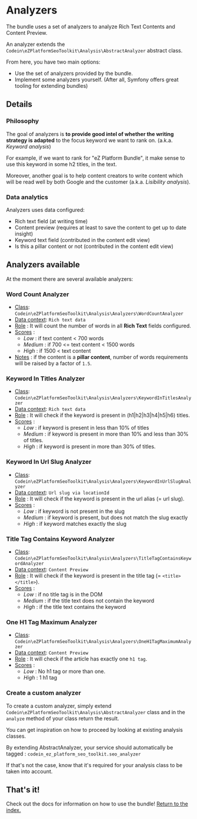 Analyzers
======

The bundle uses a set of analyzers to analyze Rich Text Contents and Content Preview. 

An analyzer extends the `Codein\eZPlatformSeoToolkit\Analysis\AbstractAnalyzer` abstract class.

From here, you have two main options: 
* Use the set of analyzers provided by the bundle.
* Implement some analyzers yourself. (After all, Symfony offers great tooling for extending bundles)

## Details

### Philosophy 

The goal of analyzers is **to provide good intel of whether the writing strategy is adapted** to the focus keyword we want to rank on. (a.k.a. *Keyword analysis*)

For example, if we want to rank for "eZ Platform Bundle", it make sense to use this keyword in some h2 titles, in the text.

Moreover, another goal is to help content creators to write content which will be read well by both Google and the customer (a.k.a. *Lisibility analysis*).

### Data analytics

Analyzers uses data configured: 
* Rich text field (at writing time)
* Content preview (requires at least to save the content to get up to date insight)
* Keyword text field (contributed in the content edit view)
* Is this a pillar content or not (contributed in the content edit view)

## Analyzers available

At the moment there are several available analyzers:
### Word Count Analyzer

* <ins>Class</ins>: `Codein\eZPlatformSeoToolkit\Analysis\Analyzers\WordCountAnalyzer`
* <ins>Data context</ins>: `Rich text data`
* <ins>Role</ins> : It will count the number of words in all **Rich Text** fields configured.
* <ins>Scores</ins> :
  * _Low_ : if text content < 700 words
  * _Medium_ : if 700 <= text content < 1500 words
  * _High_ : if 1500 < text content
* <ins>Notes</ins> : if the content is a **pillar content**, number of words requirements will be raised by a factor of `1.5`.

### Keyword In Titles Analyzer

* <ins>Class</ins>: `Codein\eZPlatformSeoToolkit\Analysis\Analyzers\KeywordInTitlesAnalyzer`
* <ins>Data context</ins>: `Rich text data`
* <ins>Role</ins> : It will check if the keyword is present in (h1|h2|h3|h4|h5|h6) titles.
* <ins>Scores</ins> :
  * _Low_ : if keyword is present in less than 10% of titles
  * _Medium_ : if keyword is present in more than 10% and less than 30% of titles.
  * _High_ : if keyword is present in more than 30% of titles.

### Keyword In Url Slug Analyzer

* <ins>Class</ins>: `Codein\eZPlatformSeoToolkit\Analysis\Analyzers\KeywordInUrlSlugAnalyzer`
* <ins>Data context</ins>: `Url slug via locationId`
* <ins>Role</ins> : It will check if the keyword is present in the url alias (= url slug).
* <ins>Scores</ins> :
  * _Low_ : if keyword is not present in the slug
  * _Medium_ : if keyword is present, but does not match the slug exactly
  * _High_ : if keyword matches exactly the slug

### Title Tag Contains Keyword Analyzer

* <ins>Class</ins>: `Codein\eZPlatformSeoToolkit\Analysis\Analyzers\TitleTagContainsKeywordAnalyzer`
* <ins>Data context</ins>: `Content Preview`
* <ins>Role</ins> : It will check if the keyword is present in the title tag (= `<title></title>`).
* <ins>Scores</ins> :
  * _Low_ : if no title tag is in the DOM
  * _Medium_ : if the title text does not contain the keyword
  * _High_ : if the title text contains the keyword

### One H1 Tag Maximum Analyzer

* <ins>Class</ins>: `Codein\eZPlatformSeoToolkit\Analysis\Analyzers\OneH1TagMaximumAnalyzer`
* <ins>Data context</ins>: `Content Preview`
* <ins>Role</ins> : It will check if the article has exactly one `h1 tag`.
* <ins>Scores</ins> :
  * _Low_ : No h1 tag or more than one.
  * _High_ : 1 h1 tag

### Create a custom analyzer

To create a custom analyzer, simply extend ``Codein\eZPlatformSeoToolkit\Analysis\AbstractAnalyzer`` class and in the ``analyze`` method of your class return the result.

You can get inspiration on how to proceed by looking at existing analysis classes.

By extending AbstractAnalyzer, your service should automatically be tagged : `codein_ez_platform_seo_toolkit.seo_analyzer`

If that's not the case, know that it's required for your analysis class to be taken into account.

## That's it!

Check out the docs for information on how to use the bundle! [Return to the
index.](USAGE.md)
